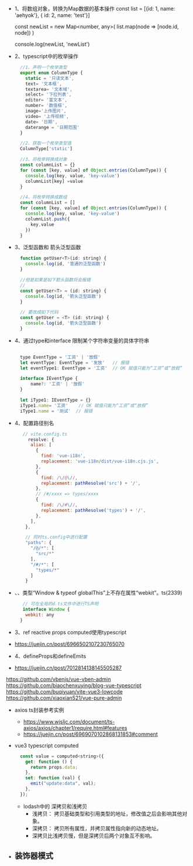 - 1、将数组对象，转换为Map数据的基本操作
  const list = [{id: 1, name: 'aehyok'}, { id: 2, name: 'test'}]

  const newList = new Map<number, any>(
    list.map(node => [node.id, node])
  )

  console.log(newList, 'newList')

- 2、typescript中的枚举操作
  ```js
    //1、声明一个枚举类型
    export enum ColumnType {
      static = '只读文本',
      text= '文本框',
      textarea= '文本域',
      select= '下拉列表',
      editor= '富文本',
      number= '数值框',
      image='上传图片',
      video= '上传视频',
      date= '日期',
      daterange = '日期范围'
    }

    //2、获取一个枚举类型值
    ColumnType['static']

    //3、将枚举转换成对象
    const columnList = {}
    for (const [key, value] of Object.entries(ColumnType)) {
      console.log(key, value, 'key-value')
      columnList[key] =value
    }

    //4、将枚举转换成数组
    const columnList = []
    for (const [key, value] of Object.entries(ColumnType)) {
      console.log(key, value, 'key-value')
      columnList.push({
        key,value
      })
    }
  ```  
- 3、泛型函数和 箭头泛型函数
  ```javascript
    function getUser<T>(id: string) {
      console.log(id, '普通的泛型函数')
    }

    //但是如果是如下箭头函数将会报错
    //
    const getUser<T> = (id: string) {
      console.log(id, '箭头泛型函数')
    }

    // 要改成如下代码
    const getUser = <T> (id: string) {
      console.log(id, '箭头泛型函数')
    }

  ```

- 4、通过type和interface 限制某个字符串变量的具体字符串
  ```javascript 
    
    type EventType = '工资' | '放假'
    let eventType: EventType = '发放'   // 报错
    let eventType1: EventType = '工资'  // OK 赋值只能为“工资”或“放假”

    interface IEventType {
        name?: '工资' | '放假'
    }

    let iType1: IEventType = {}
    iType1.name= '工资'    // OK 赋值只能为“工资”或“放假”
    iType1.name = '测试'  // 报错
  ```  

- 4、配置路径别名
  ```javascript
     // vite.config.ts
       resolve: {
        alias: [
          {
            find: 'vue-i18n',
            replacement: 'vue-i18n/dist/vue-i18n.cjs.js',
          },
          {
            find: /\/@\//,
            replacement: pathResolve('src') + '/',
          },
          // /#/xxxx => types/xxxx
          {
            find: /\/#\//,
            replacement: pathResolve('types') + '/',
          },
        ],
      },

      // 同时ts.config中进行配置
      "paths": {
        "/@/*": [
          "src/*"
        ],
        "/#/*": [
          "types/*"
        ]
      }
  ```
- 、、类型“Window & typeof globalThis”上不存在属性“webkit”。ts(2339)
  ```javascript
     // 可在全局的d.ts文件中进行TS声明
     interface Window {
      webkit: any
    }
  ```
 - 3、ref reactive props computed使用typescript
  - https://juejin.cn/post/6966502107230765070 
 - 4、defineProps和defineEmits
  - https://juejin.cn/post/7012814138145505287 

  https://github.com/vbenjs/vue-vben-admin
  https://github.com/biaochenxuying/blog-vue-typescript
  https://github.com/buqiyuan/vite-vue3-lowcode
  https://github.com/xiaoxian521/vue-pure-admin


- axios ts封装参考实例
  - https://www.wjsljc.com/document/ts-axios/axios/chapter1/require.html#features
  - https://juejin.cn/post/6969070102868131853#comment

- vue3 typescript computed
  ```javascript
    const value = computed<string>({
      get: function () {
        return props.data;
      },
      set: function (val) {
        emit("update:data", val);
      },
    });
  ```

  - lodash中的 深拷贝和浅拷贝
    - 浅拷贝： 拷贝基础类型和引用类型的地址，修改值之后会影响其他对象。
    - 深拷贝： 拷贝所有属性，并拷贝属性指向新的动态地址。
    - 深拷贝比浅拷贝慢，但是深拷贝后两个对象互不影响。

 - 装饰器模式
    -    